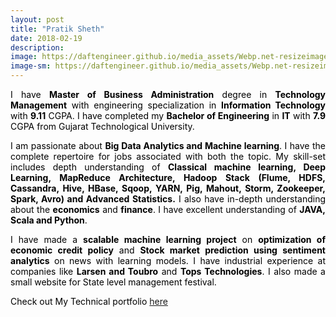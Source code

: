 ```yaml
---
layout: post
title: "Pratik Sheth"
date: 2018-02-19
description:
image: https://daftengineer.github.io/media_assets/Webp.net-resizeimage.jpg
image-sm: https://daftengineer.github.io/media_assets/Webp.net-resizeimage.jpg
---
```

<div style="color:black;">
<p style="text-align:justify;">I have <b>Master of Business Administration</b> degree in <b>Technology Management</b> with engineering specialization in <b>Information Technology</b> with <b>9.11</b> CGPA. I have completed my <b>Bachelor of Engineering</b> in <b>IT</b> with <b>7.9</b> CGPA from Gujarat Technological University.</p>
<p style="text-align:justify;">I am passionate about <b>Big Data Analytics and Machine learning</b>. I have the complete repertoire for jobs associated with both the topic. My skill-set includes depth understanding of <b>Classical machine learning, Deep Learning, MapReduce Architecture, Hadoop Stack (Flume, HDFS, Cassandra, Hive, HBase, Sqoop, YARN, Pig, Mahout, Storm, Zookeeper, Spark, Avro) and Advanced Statistics.</b> I also have in-depth understanding about the <b>economics</b> and <b>finance</b>. I have excellent understanding of <b>JAVA, Scala and Python</b>.</p>
<p style="text-align:justify;">I have made a <b>scalable machine learning project</b> on <b>optimization of economic credit policy</b> and <b>Stock market prediction using sentiment analytics</b> on news with learning models. I have industrial experience at companies like <b>Larsen and Toubro</b> and <b>Tops Technologies</b>. I also made a small website for State level management festival.</p>
<p>Check out My Technical portfolio <a href="https://daftengineer.wordpress.com/posts/">here</a></p></div>
